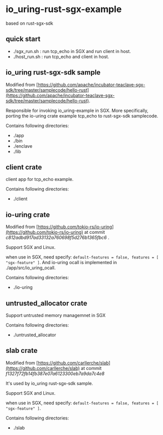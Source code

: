 # io_uring-rust-sgx-example
based on rust-sgx-sdk

## quick start
- ./sgx_run.sh : run tcp_echo in SGX and run client in host.
- ./host_run.sh : run tcp_echo and client in host.

## io_uring rust-sgx-sdk sample
Modified from [https://github.com/apache/incubator-teaclave-sgx-sdk/tree/master/samplecode/hello-rust](https://github.com/apache/incubator-teaclave-sgx-sdk/tree/master/samplecode/hello-rust).

Responsible for invoking io_uring-example in SGX. More specifically, porting the io-uring crate example tcp_echo to rust-sgx-sdk samplecode.

Contains following directories:

- ./app
- ./bin
- ./enclave
- ./lib

## client crate
client app for tcp_echo example.

Contains following directories:
- ./client


## io-uring crate
Modified from [https://github.com/tokio-rs/io-uring](https://github.com/tokio-rs/io-uring) at commit _c812adbd917ad33132a760698f5d276b1365fbc6_ .

Support SGX and Linux.

when use in SGX, need specify: `default-features = false, features = [ "sgx-feature" ]`. And io-uring ocall is implemented in ./app/src/io_uring_ocall.

Contains following directories:

- ./io-uring

## untrusted_allocator crate
Support untrusted memory managemnet in SGX

Contains following directories:

- ./untrusted_allocator

## slab crate
Modified from [https://github.com/carllerche/slab](https://github.com/carllerche/slab) at commit _f1327f72fb14fb387e07a6123300eb7a9da7c4e8_

It's used by io_uring rust-sgx-sdk sample.

Support SGX and Linux.

when use in SGX, need specify: `default-features = false, features = [ "sgx-feature" ]`.

Contains following directories:

- ./slab
